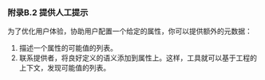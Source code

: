 ### 附录B.2 提供人工提示

为了优化用户体验，协助用户配置一个给定的属性，你可以提供额外的元数据：

1. 描述一个属性的可能值的列表。
2. 联系提供者，将良好定义的语义添加到属性上。这样，工具就可以基于工程的上下文，发现可能值的列表。